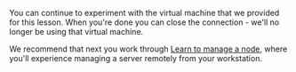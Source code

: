 You can continue to experiment with the virtual machine that we provided for this lesson. When you're done you can close the connection - we'll no longer be using that virtual machine.

We recommend that next you work through [Learn to manage a node](/manage-a-node/rhel), where you'll experience managing a server remotely from your workstation.
